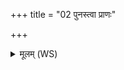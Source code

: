 +++
title = "02 पुनस्त्वा प्राणः"

+++
<details><summary>मूलम् (WS)</summary>

पुनस्त्वा प्राणः पुनरैत्वायुः पुनश्चक्षुः पुनरैतु श्रोत्रम् ।  
अपघ्ना नो दुरितानि विश्वा शतं हिमाः सर्ववीरा मदेम॥ ३ ॥ सतं  
पुनरस्मै मनो धेहि पुनरायुः पुनर्बलम्।  
अपानमस्य प्राणं चाग्ने वर्धय जीवसे ॥ ४ ॥
</details>